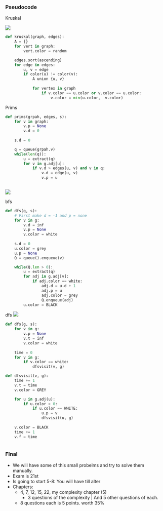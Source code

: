 

### Pseudocode

Kruskal

![](./../img/2024-05-14-19-07-24.png)



```py
def kruskal(graph, edges):
    A = {}
    for vert in graph:
        vert.color = random

    edges.sort(ascending)
    for edge in edges:
        u, v = edge
        if color(u) != color(v):
            A union {u, v}
            
            for vertex in graph
                if v.color == u.color or v.color == u.color:
                    v.color = min(u.color,  v.color)


```

Prims

```python
def prims(grpah, edges, s):
    for v in graph:
        v.p = None
        v.d = 0
    
    s.d = 0

    q = queue(grpah.v)
    while(len(q)):
        u = extract(q)
        for v in g.adj[u]:
            if v.d > edges(u, v) and v in q:
                v.d = edge(u, v)
                v.p = u
    

```

![](./../img/2024-05-14-19-28-06.png)

bfs

```py
def dfs(g, s):
    # First make d = -1 and p = none
    for v in g:
        v.d = inf
        v.p = None
        v.color = white
    
    s.d = 0
    u.color = grey
    u.p = None
    Q = queue().enqueue(v)

    while(Q.len > 0):
        u = extract(q)
        for adj in g.adj[v]:
            if adj.color == white:
                adj.d = u.d + 1
                adj.p = u
                adj.color = grey
                Q.enqueue(adj)
        u.color = BLACK

```


dfs
![](./../img/2024-05-14-19-29-31.png)


```py
def dfs(g, s):
    for v in g:
        v.p = None
        v.t = inf
        v.color = white
    
    time = 0
    for v in g:
        if v.color == white:
            dfsvisit(v, g)

def dfsvisit(v, g):
    time += 1
    v.t = time
    v.color = GREY

    for u in g.adj(u):
        if u.color > 0:
            if u.color == WHITE:
                u.p = v
                dfsvisit(u, g)
    
    v.color = BLACK
    time += 1
    v.f = time



```



### FInal

- We will have some of this small probelms and try to solve them manually.
- Exam is 21st
- Is going to start 5-8: You will have till alter
- Chapters:
  - 4, 7, 12, 15, 22, my complexity chapter (5)
    - 3 questions of the complexity | And 5 other questions of each. 
  - 8 questions each is 5 points. worth 35%


